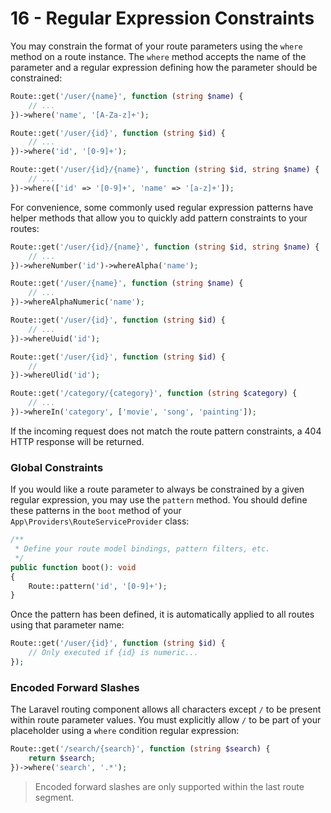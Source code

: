 # 16 - Regular Expression Constraints

You may constrain the format of your route parameters using the `where` method on a route instance. The `where` method accepts the name of the parameter and a regular expression defining how the parameter should be constrained:

```php
Route::get('/user/{name}', function (string $name) {
    // ...
})->where('name', '[A-Za-z]+');

Route::get('/user/{id}', function (string $id) {
    // ...
})->where('id', '[0-9]+');

Route::get('/user/{id}/{name}', function (string $id, string $name) {
    // ...
})->where(['id' => '[0-9]+', 'name' => '[a-z]+']);
```

For convenience, some commonly used regular expression patterns have helper methods that allow you to quickly add pattern constraints to your routes:

```php
Route::get('/user/{id}/{name}', function (string $id, string $name) {
    // ...
})->whereNumber('id')->whereAlpha('name');

Route::get('/user/{name}', function (string $name) {
    // ...
})->whereAlphaNumeric('name');

Route::get('/user/{id}', function (string $id) {
    // ...
})->whereUuid('id');

Route::get('/user/{id}', function (string $id) {
    //
})->whereUlid('id');

Route::get('/category/{category}', function (string $category) {
    // ...
})->whereIn('category', ['movie', 'song', 'painting']);
```

If the incoming request does not match the route pattern constraints, a 404 HTTP response will be returned.

### Global Constraints

If you would like a route parameter to always be constrained by a given regular expression, you may use the `pattern` method. You should define these patterns in the `boot` method of your `App\Providers\RouteServiceProvider` class:

```php
/**
 * Define your route model bindings, pattern filters, etc.
 */
public function boot(): void
{
    Route::pattern('id', '[0-9]+');
}
```

Once the pattern has been defined, it is automatically applied to all routes using that parameter name:

```php
Route::get('/user/{id}', function (string $id) {
    // Only executed if {id} is numeric...
});
```

### Encoded Forward Slashes

The Laravel routing component allows all characters except `/` to be present within route parameter values. You must explicitly allow `/` to be part of your placeholder using a `where` condition regular expression:

```php
Route::get('/search/{search}', function (string $search) {
    return $search;
})->where('search', '.*');
```

> Encoded forward slashes are only supported within the last route segment.
